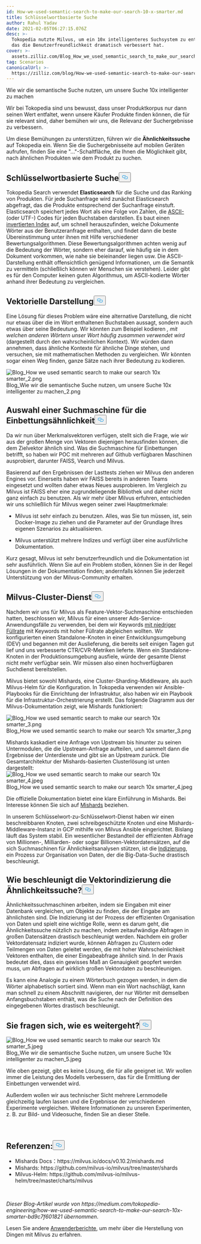 ```yaml
---
id: How-we-used-semantic-search-to-make-our-search-10-x-smarter.md
title: Schlüsselwortbasierte Suche
author: Rahul Yadav
date: 2021-02-05T06:27:15.076Z
desc: >-
  Tokopedia nutzte Milvus, um ein 10x intelligenteres Suchsystem zu entwickeln,
  das die Benutzerfreundlichkeit dramatisch verbessert hat.
cover: >-
  assets.zilliz.com/Blog_How_we_used_semantic_search_to_make_our_search_10x_smarter_1_a7bac91379.jpeg
tag: Scenarios
canonicalUrl: >-
  https://zilliz.com/blog/How-we-used-semantic-search-to-make-our-search-10-x-smarter
---
```

<custom-h1>Wie wir die semantische Suche nutzen, um unsere Suche 10x intelligenter zu machen</custom-h1><p>Wir bei Tokopedia sind uns bewusst, dass unser Produktkorpus nur dann seinen Wert entfaltet, wenn unsere Käufer Produkte finden können, die für sie relevant sind, daher bemühen wir uns, die Relevanz der Suchergebnisse zu verbessern.</p>
<p>Um diese Bemühungen zu unterstützen, führen wir die <strong>Ähnlichkeitssuche</strong> auf Tokopedia ein. Wenn Sie die Suchergebnisseite auf mobilen Geräten aufrufen, finden Sie eine "..."-Schaltfläche, die Ihnen die Möglichkeit gibt, nach ähnlichen Produkten wie dem Produkt zu suchen.</p>
<h2 id="Keyword-based-search" class="common-anchor-header">Schlüsselwortbasierte Suche<button data-href="#Keyword-based-search" class="anchor-icon" translate="no">
      <svg translate="no"
        aria-hidden="true"
        focusable="false"
        height="20"
        version="1.1"
        viewBox="0 0 16 16"
        width="16"
      >
        <path
          fill="#0092E4"
          fill-rule="evenodd"
          d="M4 9h1v1H4c-1.5 0-3-1.69-3-3.5S2.55 3 4 3h4c1.45 0 3 1.69 3 3.5 0 1.41-.91 2.72-2 3.25V8.59c.58-.45 1-1.27 1-2.09C10 5.22 8.98 4 8 4H4c-.98 0-2 1.22-2 2.5S3 9 4 9zm9-3h-1v1h1c1 0 2 1.22 2 2.5S13.98 12 13 12H9c-.98 0-2-1.22-2-2.5 0-.83.42-1.64 1-2.09V6.25c-1.09.53-2 1.84-2 3.25C6 11.31 7.55 13 9 13h4c1.45 0 3-1.69 3-3.5S14.5 6 13 6z"
        ></path>
      </svg>
    </button></h2><p>Tokopedia Search verwendet <strong>Elasticsearch</strong> für die Suche und das Ranking von Produkten. Für jede Suchanfrage wird zunächst Elasticsearch abgefragt, das die Produkte entsprechend der Suchanfrage einstuft. Elasticsearch speichert jedes Wort als eine Folge von Zahlen, die <a href="https://en.wikipedia.org/wiki/ASCII">ASCII-</a> (oder UTF-) Codes für jeden Buchstaben darstellen. Es baut einen <a href="https://en.wikipedia.org/wiki/Inverted_index">invertierten Index</a> auf, um schnell herauszufinden, welche Dokumente Wörter aus der Benutzeranfrage enthalten, und findet dann die beste Übereinstimmung unter ihnen mit Hilfe verschiedener Bewertungsalgorithmen. Diese Bewertungsalgorithmen achten wenig auf die Bedeutung der Wörter, sondern eher darauf, wie häufig sie in dem Dokument vorkommen, wie nahe sie beieinander liegen usw. Die ASCII-Darstellung enthält offensichtlich genügend Informationen, um die Semantik zu vermitteln (schließlich können wir Menschen sie verstehen). Leider gibt es für den Computer keinen guten Algorithmus, um ASCII-kodierte Wörter anhand ihrer Bedeutung zu vergleichen.</p>
<h2 id="Vector-representation" class="common-anchor-header">Vektorielle Darstellung<button data-href="#Vector-representation" class="anchor-icon" translate="no">
      <svg translate="no"
        aria-hidden="true"
        focusable="false"
        height="20"
        version="1.1"
        viewBox="0 0 16 16"
        width="16"
      >
        <path
          fill="#0092E4"
          fill-rule="evenodd"
          d="M4 9h1v1H4c-1.5 0-3-1.69-3-3.5S2.55 3 4 3h4c1.45 0 3 1.69 3 3.5 0 1.41-.91 2.72-2 3.25V8.59c.58-.45 1-1.27 1-2.09C10 5.22 8.98 4 8 4H4c-.98 0-2 1.22-2 2.5S3 9 4 9zm9-3h-1v1h1c1 0 2 1.22 2 2.5S13.98 12 13 12H9c-.98 0-2-1.22-2-2.5 0-.83.42-1.64 1-2.09V6.25c-1.09.53-2 1.84-2 3.25C6 11.31 7.55 13 9 13h4c1.45 0 3-1.69 3-3.5S14.5 6 13 6z"
        ></path>
      </svg>
    </button></h2><p>Eine Lösung für dieses Problem wäre eine alternative Darstellung, die nicht nur etwas über die im Wort enthaltenen Buchstaben aussagt, sondern auch etwas über seine Bedeutung. Wir könnten zum Beispiel kodieren <em>, mit welchen anderen Wörtern unser Wort häufig zusammen verwendet wird</em> (dargestellt durch den wahrscheinlichen Kontext). Wir würden dann annehmen, dass ähnliche Kontexte für ähnliche Dinge stehen, und versuchen, sie mit mathematischen Methoden zu vergleichen. Wir könnten sogar einen Weg finden, ganze Sätze nach ihrer Bedeutung zu kodieren.</p>
<p>
  
   <span class="img-wrapper"> <img translate="no" src="https://assets.zilliz.com/Blog_How_we_used_semantic_search_to_make_our_search_10x_smarter_2_776af567a8.png" alt="Blog_How we used semantic search to make our search 10x smarter_2.png" class="doc-image" id="blog_how-we-used-semantic-search-to-make-our-search-10x-smarter_2.png" />
   </span> <span class="img-wrapper"> <span>Blog_Wie wir die semantische Suche nutzen, um unsere Suche 10x intelligenter zu machen_2.png</span> </span></p>
<h2 id="Select-an-embedding-similarity-search-engine" class="common-anchor-header">Auswahl einer Suchmaschine für die Einbettungsähnlichkeit<button data-href="#Select-an-embedding-similarity-search-engine" class="anchor-icon" translate="no">
      <svg translate="no"
        aria-hidden="true"
        focusable="false"
        height="20"
        version="1.1"
        viewBox="0 0 16 16"
        width="16"
      >
        <path
          fill="#0092E4"
          fill-rule="evenodd"
          d="M4 9h1v1H4c-1.5 0-3-1.69-3-3.5S2.55 3 4 3h4c1.45 0 3 1.69 3 3.5 0 1.41-.91 2.72-2 3.25V8.59c.58-.45 1-1.27 1-2.09C10 5.22 8.98 4 8 4H4c-.98 0-2 1.22-2 2.5S3 9 4 9zm9-3h-1v1h1c1 0 2 1.22 2 2.5S13.98 12 13 12H9c-.98 0-2-1.22-2-2.5 0-.83.42-1.64 1-2.09V6.25c-1.09.53-2 1.84-2 3.25C6 11.31 7.55 13 9 13h4c1.45 0 3-1.69 3-3.5S14.5 6 13 6z"
        ></path>
      </svg>
    </button></h2><p>Da wir nun über Merkmalsvektoren verfügen, stellt sich die Frage, wie wir aus der großen Menge von Vektoren diejenigen herausfinden können, die dem Zielvektor ähnlich sind. Was die Suchmaschine für Einbettungen betrifft, so haben wir POC mit mehreren auf Github verfügbaren Maschinen ausprobiert, darunter FAISS, Vearch und Milvus.</p>
<p>Basierend auf den Ergebnissen der Lasttests ziehen wir Milvus den anderen Engines vor. Einerseits haben wir FAISS bereits in anderen Teams eingesetzt und wollten daher etwas Neues ausprobieren. Im Vergleich zu Milvus ist FAISS eher eine zugrundeliegende Bibliothek und daher nicht ganz einfach zu benutzen. Als wir mehr über Milvus erfuhren, entschieden wir uns schließlich für Milvus wegen seiner zwei Hauptmerkmale:</p>
<ul>
<li><p>Milvus ist sehr einfach zu benutzen. Alles, was Sie tun müssen, ist, sein Docker-Image zu ziehen und die Parameter auf der Grundlage Ihres eigenen Szenarios zu aktualisieren.</p></li>
<li><p>Milvus unterstützt mehrere Indizes und verfügt über eine ausführliche Dokumentation.</p></li>
</ul>
<p>Kurz gesagt, Milvus ist sehr benutzerfreundlich und die Dokumentation ist sehr ausführlich. Wenn Sie auf ein Problem stoßen, können Sie in der Regel Lösungen in der Dokumentation finden; andernfalls können Sie jederzeit Unterstützung von der Milvus-Community erhalten.</p>
<h2 id="Milvus-cluster-service" class="common-anchor-header">Milvus-Cluster-Dienst<button data-href="#Milvus-cluster-service" class="anchor-icon" translate="no">
      <svg translate="no"
        aria-hidden="true"
        focusable="false"
        height="20"
        version="1.1"
        viewBox="0 0 16 16"
        width="16"
      >
        <path
          fill="#0092E4"
          fill-rule="evenodd"
          d="M4 9h1v1H4c-1.5 0-3-1.69-3-3.5S2.55 3 4 3h4c1.45 0 3 1.69 3 3.5 0 1.41-.91 2.72-2 3.25V8.59c.58-.45 1-1.27 1-2.09C10 5.22 8.98 4 8 4H4c-.98 0-2 1.22-2 2.5S3 9 4 9zm9-3h-1v1h1c1 0 2 1.22 2 2.5S13.98 12 13 12H9c-.98 0-2-1.22-2-2.5 0-.83.42-1.64 1-2.09V6.25c-1.09.53-2 1.84-2 3.25C6 11.31 7.55 13 9 13h4c1.45 0 3-1.69 3-3.5S14.5 6 13 6z"
        ></path>
      </svg>
    </button></h2><p>Nachdem wir uns für Milvus als Feature-Vektor-Suchmaschine entschieden hatten, beschlossen wir, Milvus für einen unserer Ads-Service-Anwendungsfälle zu verwenden, bei dem wir Keywords <a href="https://www.tradegecko.com/blog/wholesale-management/what-is-fill-rate-and-why-does-it-matter-for-wholesalers">mit niedriger Füllrate</a> mit Keywords mit hoher Füllrate abgleichen wollten. Wir konfigurierten einen Standalone-Knoten in einer Entwicklungsumgebung (DEV) und begannen mit der Auslieferung, die bereits seit einigen Tagen gut lief und uns verbesserte CTR/CVR-Metriken lieferte. Wenn ein Standalone-Knoten in der Produktionsumgebung ausfiele, würde der gesamte Dienst nicht mehr verfügbar sein. Wir müssen also einen hochverfügbaren Suchdienst bereitstellen.</p>
<p>Milvus bietet sowohl Mishards, eine Cluster-Sharding-Middleware, als auch Milvus-Helm für die Konfiguration. In Tokopedia verwenden wir Ansible-Playbooks für die Einrichtung der Infrastruktur, also haben wir ein Playbook für die Infrastruktur-Orchestrierung erstellt. Das folgende Diagramm aus der Milvus-Dokumentation zeigt, wie Mishards funktioniert:</p>
<p>
  
   <span class="img-wrapper"> <img translate="no" src="https://assets.zilliz.com/Blog_How_we_used_semantic_search_to_make_our_search_10x_smarter_3_4fa0c8a1a1.png" alt="Blog_How we used semantic search to make our search 10x smarter_3.png" class="doc-image" id="blog_how-we-used-semantic-search-to-make-our-search-10x-smarter_3.png" />
   </span> <span class="img-wrapper"> <span>Blog_How we used semantic search to make our search 10x smarter_3.png</span> </span></p>
<p>Mishards kaskadiert eine Anfrage von Upstream bis hinunter zu seinen Untermodulen, die die Upstream-Anfrage aufteilen, und sammelt dann die Ergebnisse der Unterdienste und gibt sie an Upstream zurück. Die Gesamtarchitektur der Mishards-basierten Clusterlösung ist unten dargestellt: <span class="img-wrapper"> <img translate="no" src="https://assets.zilliz.com/Blog_How_we_used_semantic_search_to_make_our_search_10x_smarter_4_724618be4e.jpeg" alt="Blog_How we used semantic search to make our search 10x smarter_4.jpeg" class="doc-image" id="blog_how-we-used-semantic-search-to-make-our-search-10x-smarter_4.jpeg" /><span>Blog_How we used semantic search to make our search 10x smarter_4.jpeg</span> </span></p>
<p>Die offizielle Dokumentation bietet eine klare Einführung in Mishards. Bei Interesse können Sie sich auf <a href="https://milvus.io/cn/docs/v0.10.2/mishards.md">Mishards</a> beziehen.</p>
<p>In unserem Schlüsselwort-zu-Schlüsselwort-Dienst haben wir einen beschreibbaren Knoten, zwei schreibgeschützte Knoten und eine Mishards-Middleware-Instanz in GCP mithilfe von Milvus Ansible eingerichtet. Bislang läuft das System stabil. Ein wesentlicher Bestandteil der effizienten Abfrage von Millionen-, Milliarden- oder sogar Billionen-Vektordatensätzen, auf die sich Suchmaschinen für Ähnlichkeitsanalysen stützen, ist die <a href="https://milvus.io/docs/v0.10.5/index.md">Indizierung</a>, ein Prozess zur Organisation von Daten, der die Big-Data-Suche drastisch beschleunigt.</p>
<h2 id="How-does-vector-indexing-accelerate-similarity-search" class="common-anchor-header">Wie beschleunigt die Vektorindizierung die Ähnlichkeitssuche?<button data-href="#How-does-vector-indexing-accelerate-similarity-search" class="anchor-icon" translate="no">
      <svg translate="no"
        aria-hidden="true"
        focusable="false"
        height="20"
        version="1.1"
        viewBox="0 0 16 16"
        width="16"
      >
        <path
          fill="#0092E4"
          fill-rule="evenodd"
          d="M4 9h1v1H4c-1.5 0-3-1.69-3-3.5S2.55 3 4 3h4c1.45 0 3 1.69 3 3.5 0 1.41-.91 2.72-2 3.25V8.59c.58-.45 1-1.27 1-2.09C10 5.22 8.98 4 8 4H4c-.98 0-2 1.22-2 2.5S3 9 4 9zm9-3h-1v1h1c1 0 2 1.22 2 2.5S13.98 12 13 12H9c-.98 0-2-1.22-2-2.5 0-.83.42-1.64 1-2.09V6.25c-1.09.53-2 1.84-2 3.25C6 11.31 7.55 13 9 13h4c1.45 0 3-1.69 3-3.5S14.5 6 13 6z"
        ></path>
      </svg>
    </button></h2><p>Ähnlichkeitssuchmaschinen arbeiten, indem sie Eingaben mit einer Datenbank vergleichen, um Objekte zu finden, die der Eingabe am ähnlichsten sind. Die Indizierung ist der Prozess der effizienten Organisation von Daten und spielt eine wichtige Rolle, wenn es darum geht, die Ähnlichkeitssuche nützlich zu machen, indem zeitaufwändige Abfragen in großen Datensätzen drastisch beschleunigt werden. Nachdem ein großer Vektordatensatz indiziert wurde, können Abfragen zu Clustern oder Teilmengen von Daten geleitet werden, die mit hoher Wahrscheinlichkeit Vektoren enthalten, die einer Eingabeabfrage ähnlich sind. In der Praxis bedeutet dies, dass ein gewisses Maß an Genauigkeit geopfert werden muss, um Abfragen auf wirklich großen Vektordaten zu beschleunigen.</p>
<p>Es kann eine Analogie zu einem Wörterbuch gezogen werden, in dem die Wörter alphabetisch sortiert sind. Wenn man ein Wort nachschlägt, kann man schnell zu einem Abschnitt navigieren, der nur Wörter mit demselben Anfangsbuchstaben enthält, was die Suche nach der Definition des eingegebenen Wortes drastisch beschleunigt.</p>
<h2 id="What-next-you-ask" class="common-anchor-header">Sie fragen sich, wie es weitergeht?<button data-href="#What-next-you-ask" class="anchor-icon" translate="no">
      <svg translate="no"
        aria-hidden="true"
        focusable="false"
        height="20"
        version="1.1"
        viewBox="0 0 16 16"
        width="16"
      >
        <path
          fill="#0092E4"
          fill-rule="evenodd"
          d="M4 9h1v1H4c-1.5 0-3-1.69-3-3.5S2.55 3 4 3h4c1.45 0 3 1.69 3 3.5 0 1.41-.91 2.72-2 3.25V8.59c.58-.45 1-1.27 1-2.09C10 5.22 8.98 4 8 4H4c-.98 0-2 1.22-2 2.5S3 9 4 9zm9-3h-1v1h1c1 0 2 1.22 2 2.5S13.98 12 13 12H9c-.98 0-2-1.22-2-2.5 0-.83.42-1.64 1-2.09V6.25c-1.09.53-2 1.84-2 3.25C6 11.31 7.55 13 9 13h4c1.45 0 3-1.69 3-3.5S14.5 6 13 6z"
        ></path>
      </svg>
    </button></h2><p>
  
   <span class="img-wrapper"> <img translate="no" src="https://assets.zilliz.com/Blog_How_we_used_semantic_search_to_make_our_search_10x_smarter_5_035480c8af.jpeg" alt="Blog_How we used semantic search to make our search 10x smarter_5.jpeg" class="doc-image" id="blog_how-we-used-semantic-search-to-make-our-search-10x-smarter_5.jpeg" />
   </span> <span class="img-wrapper"> <span>Blog_Wie wir die semantische Suche nutzen, um unsere Suche 10x intelligenter zu machen_5.jpeg</span> </span></p>
<p>Wie oben gezeigt, gibt es keine Lösung, die für alle geeignet ist. Wir wollen immer die Leistung des Modells verbessern, das für die Ermittlung der Einbettungen verwendet wird.</p>
<p>Außerdem wollen wir aus technischer Sicht mehrere Lernmodelle gleichzeitig laufen lassen und die Ergebnisse der verschiedenen Experimente vergleichen. Weitere Informationen zu unseren Experimenten, z. B. zur Bild- und Videosuche, finden Sie an dieser Stelle.</p>
<p><br/></p>
<h2 id="References" class="common-anchor-header">Referenzen:<button data-href="#References" class="anchor-icon" translate="no">
      <svg translate="no"
        aria-hidden="true"
        focusable="false"
        height="20"
        version="1.1"
        viewBox="0 0 16 16"
        width="16"
      >
        <path
          fill="#0092E4"
          fill-rule="evenodd"
          d="M4 9h1v1H4c-1.5 0-3-1.69-3-3.5S2.55 3 4 3h4c1.45 0 3 1.69 3 3.5 0 1.41-.91 2.72-2 3.25V8.59c.58-.45 1-1.27 1-2.09C10 5.22 8.98 4 8 4H4c-.98 0-2 1.22-2 2.5S3 9 4 9zm9-3h-1v1h1c1 0 2 1.22 2 2.5S13.98 12 13 12H9c-.98 0-2-1.22-2-2.5 0-.83.42-1.64 1-2.09V6.25c-1.09.53-2 1.84-2 3.25C6 11.31 7.55 13 9 13h4c1.45 0 3-1.69 3-3.5S14.5 6 13 6z"
        ></path>
      </svg>
    </button></h2><ul>
<li>Mishards Docs：https://milvus.io/docs/v0.10.2/mishards.md</li>
<li>Mishards: https://github.com/milvus-io/milvus/tree/master/shards</li>
<li>Milvus-Helm: https://github.com/milvus-io/milvus-helm/tree/master/charts/milvus</li>
</ul>
<p><br/></p>
<p><em>Dieser Blog-Artikel wurde von https://medium.com/tokopedia-engineering/how-we-used-semantic-search-to-make-our-search-10x-smarter-bd9c7f601821 übernommen.</em></p>
<p>Lesen Sie andere <a href="https://zilliz.com/user-stories">Anwenderberichte</a>, um mehr über die Herstellung von Dingen mit Milvus zu erfahren.</p>
